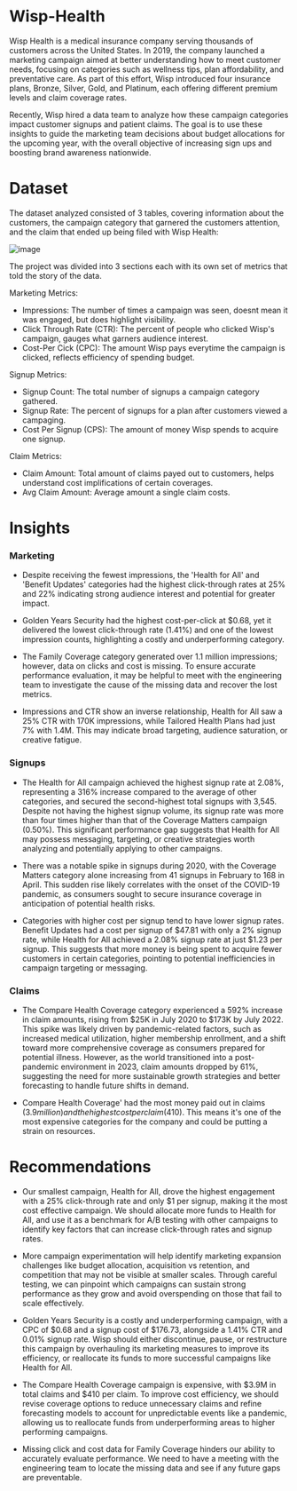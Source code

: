 # Wisp-Health

Wisp Health is a medical insurance company serving thousands of customers across the United States. In 2019, the company launched a marketing campaign aimed at better understanding how to meet customer needs, focusing on categories such as wellness tips, plan affordability, and preventative care. As part of this effort, Wisp introduced four insurance plans, Bronze, Silver, Gold, and Platinum, each offering different premium levels and claim coverage rates.

Recently, Wisp hired a data team to analyze how these campaign categories impact customer signups and patient claims. The goal is to use these insights to guide the marketing team decisions about budget allocations for the upcoming year, with the overall objective of increasing sign ups and boosting brand awareness nationwide.

# Dataset
The dataset analyzed consisted of 3 tables, covering information about the customers, the campaign category that garnered the customers attention, and the claim that ended up being filed with Wisp Health:

![image](https://github.com/user-attachments/assets/06cdb1bc-e4d9-4e11-add0-4c89dd5638ba)

The  project was divided into 3 sections each with its own set of metrics that told the story of the data.

Marketing Metrics:

* Impressions: The number of times a campaign was seen, doesnt mean it was engaged, but does highlight visibility. 
* Click Through Rate (CTR): The percent of people who clicked Wisp's campaign, gauges what garners audience interest.
* Cost-Per Cick (CPC): The amount Wisp pays everytime the campaign is clicked, reflects efficiency of spending budget.

Signup Metrics:

* Signup Count: The total number of signups a campaign category gathered.
* Signup Rate: The percent of signups for a plan after customers viewed a campaging. 
* Cost Per Signup (CPS): The amount of money Wisp spends to acquire one signup.

Claim Metrics:

* Claim Amount: Total amount of claims payed out to customers, helps understand cost implifications of certain coverages.
* Avg Claim Amount: Average amount a single claim costs.

# Insights

### Marketing

* Despite receiving the fewest impressions, the 'Health for All' and 'Benefit Updates' categories had the highest click-through rates at 25% and 22% indicating strong audience interest and potential for greater impact.

* Golden Years Security had the highest cost-per-click at $0.68, yet it delivered the lowest click-through rate (1.41%) and one of the lowest impression counts, highlighting a costly and underperforming category.

* The Family Coverage category generated over 1.1 million impressions; however, data on clicks and cost is missing. To ensure accurate performance evaluation, it may be helpful to meet with the engineering team to investigate the cause of the missing data and recover the lost metrics.

* Impressions and CTR show an inverse relationship, Health for All saw a 25% CTR with 170K impressions, while Tailored Health Plans had just 7% with 1.4M. This may indicate broad targeting, audience saturation, or creative fatigue.

### Signups

* The Health for All campaign achieved the highest signup rate at 2.08%, representing a 316% increase compared to the average of other categories, and secured the second-highest total signups with 3,545. Despite not having the highest signup volume, its signup rate was more than four times higher than that of the Coverage Matters campaign (0.50%). This significant performance gap suggests that Health for All may possess messaging, targeting, or creative strategies worth analyzing and potentially applying to other campaigns.

* There was a notable spike in signups during 2020, with the Coverage Matters category alone increasing from 41 signups in February to 168 in April. This sudden rise likely correlates with the onset of the COVID-19 pandemic, as consumers sought to secure insurance coverage in anticipation of potential health risks.

* Categories with higher cost per signup tend to have lower signup rates. Benefit Updates had a cost per signup of $47.81 with only a 2% signup rate, while Health for All achieved a 2.08% signup rate at just $1.23 per signup. This suggests that more money is being spent to acquire fewer customers in certain categories, pointing to potential inefficiencies in campaign targeting or messaging.

### Claims

* The Compare Health Coverage category experienced a 592% increase in claim amounts, rising from $25K in July 2020 to $173K by July 2022. This spike was likely driven by pandemic-related factors, such as increased medical utilization, higher membership enrollment, and a shift toward more comprehensive coverage as consumers prepared for potential illness. However, as the world transitioned into a post-pandemic environment in 2023, claim amounts dropped by 61%, suggesting the need for more sustainable growth strategies and better forecasting to handle future shifts in demand.

* Compare Health Coverage' had the most money paid out in claims ($3.9 million) and the highest cost per claim ($410). This means it's one of the most expensive categories for the company and could be putting a strain on resources.

# Recommendations

* Our smallest campaign, Health for All, drove the highest engagement with a 25% click-through rate and only $1 per signup, making it the most cost effective campaign. We should allocate more funds to Health for All, and use it as a benchmark for A/B testing with other campaigns to identify key factors that can increase click-through rates and signup rates.

* More campaign experimentation will help identify marketing expansion challenges like budget allocation, acquisition vs retention, and competition that may not be visible at smaller scales. Through careful testing, we can pinpoint which campaigns can sustain strong performance as they grow and avoid overspending on those that fail to scale effectively.

* Golden Years Security is a costly and underperforming campaign, with a CPC of $0.68 and a signup cost of $176.73, alongside a 1.41% CTR and 0.01% signup rate. Wisp should either discontinue, pause, or restructure this campaign by overhauling its marketing measures to improve its efficiency, or reallocate its funds to more successful campaigns like Health for All.

* The Compare Health Coverage campaign is expensive, with $3.9M in total claims and $410 per claim. To improve cost efficiency, we should revise coverage options to reduce unnecessary claims and refine forecasting models to account for unpredictable events like a pandemic, allowing us to reallocate funds from underperforming areas to higher performing campaigns.

* Missing click and cost data for Family Coverage hinders our ability to accurately evaluate performance. We need to have a meeting with the engineering team to locate the missing data and see if any future gaps are preventable.











